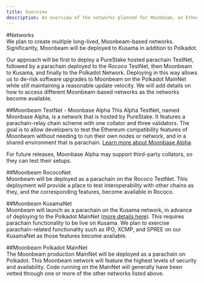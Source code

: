 ```yaml
---
title: Overview
description: An overview of the networks planned for Moonbeam, an Ethereum-compatible smart contract parachain on Polkadot.
---
```


#Networks  
We plan to create multiple long-lived, Moonbeam-based networks. Significantly, Moonbeam will be deployed to Kusama in addition to Polkadot.

Our approach will be first to deploy a PureStake hosted parachain TestNet, followed by a parachain deployed to the Rococo TestNet, then Moonbeam to Kusama, and finally to the Polkadot Network. Deploying in this way allows us to de-risk software upgrades to Moonbeam on the Polkadot MainNet while still maintaining a reasonable update velocity. We will add details on how to access different Moonbeam-based networks as the networks become available.

##Moonbeam TestNet - Moonbase Alpha
This Alpha TestNet, named Moonbase Alpha, is a network that is hosted by PureStake. It features a parachain-relay chain scheme with one collator and three validators. The goal is to allow developers to test the Ethereum compatibility features of Moonbeam without needing to run their own nodes or network, and in a shared environment that is parachain. [Learn more about Moonbase Alpha](/networks/testnet/).

For future releases, Moonbase Alpha may support third-party collators, so they can test their setups.

##Moonbeam RococoNet  
Moonbeam will be deployed as a parachain on the Rococo TestNet. This deployment will provide a place to test interoperability with other chains as they, and the corresponding features, become available in Rococo.

##Moonbeam KusamaNet  
Moonbeam will launch as a parachain on the Kusama network, in advance of deploying to the Polkadot MainNet ([more details here](https://www.purestake.com/news/moonbeam-on-kusama/)). This requires parachain functionality to be live on Kusama. We plan to exercise parachain-related functionality such as IPO, XCMP, and SPREE on our KusamaNet as those features become available.

##Moonbeam Polkadot MainNet  
The Moonbeam production MainNet will be deployed as a parachain on Polkadot. This Moonbeam network will feature the highest levels of security and availability. Code running on the MainNet will generally have been vetted through one or more of the other networks listed above.
